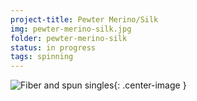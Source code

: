 ```yaml
---
project-title: Pewter Merino/Silk
img: pewter-merino-silk.jpg
folder: pewter-merino-silk
status: in progress
tags: spinning
---
```

![Fiber and spun singles](/assets/img/pewter-merino-silk/merino-silk.jpg){: .center-image }

